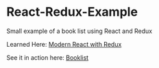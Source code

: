 # React-Redux-Example
Small example of a book list using React and Redux

Learned Here: [Modern React with Redux](https://www.udemy.com/react-redux/)

See it in action here: [Booklist](http://kamalawhitaker.com/github/booklist/)
